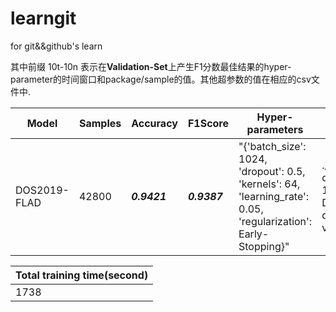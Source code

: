# learngit
for git&amp;&amp;github's learn


其中前缀 10t-10n 表示在**Validation-Set**上产生F1分数最佳结果的hyper-parameter的时间窗口和package/sample的值。其他超参数的值在相应的csv文件中.

|Model|Samples|Accuracy|F1Score|Hyper-parameters|Validation Set|
|-----|-------|--------|-------|----------------|--------------|
|DOS2019-FLAD|42800|_**0.9421**_|_**0.9387**_|"{'batch_size': 1024, 'dropout': 0.5, 'kernels': 64, 'learning_rate': 0.05, 'regularization': Early-Stopping}"|./sample-dataset/10t-10n-DOS2019-dataset-val.hdf5|


|Total training time(second)|          
|---------------------------|
|1738|
